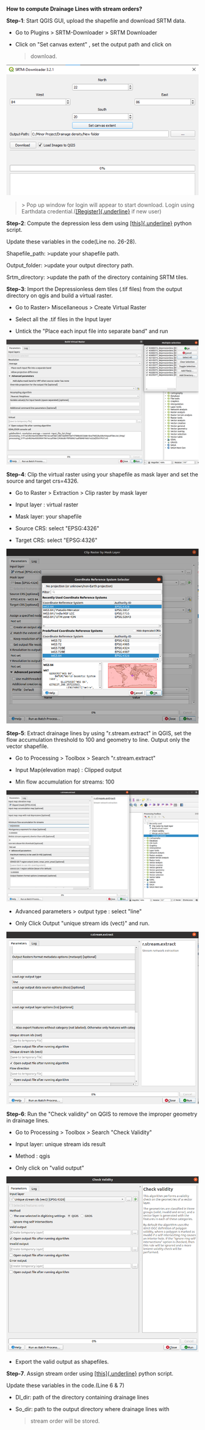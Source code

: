 **How to compute Drainage Lines with stream orders?**

**Step-1**: Start QGIS GUI, upload the shapefile and download SRTM data.

-   Go to Plugins \> SRTM-Downloader \> SRTM Downloader

-   Click on "Set canvas extent" , set the output path and click on
    > download.

![](.\Screenshots\srtm-downloader.png)

> \> Pop up window for login will appear to start download. Login using
> Earthdata
> credential.([[Register]{.underline}](https://urs.earthdata.nasa.gov//users/new)
> if new user)

**Step-2**: Compute the depression less dem using
[[this]{.underline}](https://colab.research.google.com/drive/1VNlfbskYnkDxM4mRN6IXGvSxygj9QpXr?usp=sharing)
python script.

Update these variables in the code(Line no. 26-28).

Shapefile_path: \>update your shapefile path.

Output_folder: \>update your output directory path.

Srtm_directory: \>update the path of the directory containing SRTM
tiles.

**Step-3**: Import the Depressionless dem tiles (.tif files) from the
output directory on qgis and build a virtual raster.

-   Go to Raster\> Miscellaneous \> Create Virtual Raster

-   Select all the .tif files in the Input layer

-   Untick the "Place each input file into separate band" and run

![](.\Screenshots\Build_Virtual_Raster.png)

**Step-4**: Clip the virtual raster using your shapefile as mask layer
and set the source and target crs=4326.

-   Go to Raster \> Extraction \> Clip raster by mask layer

-   Input layer : virtual raster

-   Mask layer: your shapefile

-   Source CRS: select "EPSG:4326"

-   Target CRS: select "EPSG:4326"

![](.\Screenshots\Clip_raster_by_Mask_Layer.png)

**Step-5**: Extract drainage lines by using "r.stream.extract" in QGIS,
set the flow accumulation threshold to 100 and geometry to line. Output
only the vector shapefile.

-   Go to Processing \> Toolbox \> Search "r.stream.extract"

-   Input Map(elevation map) : Clipped output

-   Min flow accumulation for streams: 100

![](.\Screenshots\r_stream_extract_1.png)

-   Advanced parameters \> output type : select "line"

-   Only Click Output "unique stream ids (vect)" and run.

![](.\Screenshots\r_stream_extract_2.png)

**Step-6**: Run the "Check validity" on QGIS to remove the improper
geometry in drainage lines.

-   Go to Processing \> Toolbox \> Search "Check Validity"

-   Input layer: unique stream ids result

-   Method : qgis

-   Only click on "valid output"

![](.\Screenshots\Check_validity.png)

-   Export the valid output as shapefiles.

**Step-7**. Assign stream order using
[[this]{.underline}](https://colab.research.google.com/drive/1OgUeJMww9lOYHDUGfu3FnCBJjkOTjQdH?usp=sharing)
python script.

Update these variables in the code.(Line 6 & 7)

-   Dl_dir: path of the directory containing drainage lines

-   So_dir: path to the output directory where drainage lines with
    > stream order will be stored.
